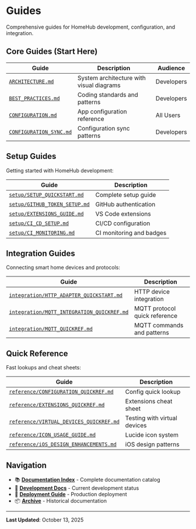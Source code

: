 # Guides

Comprehensive guides for HomeHub development, configuration, and integration.

## Core Guides (Start Here)

| Guide                                            | Description                              | Audience   |
| ------------------------------------------------ | ---------------------------------------- | ---------- |
| [`ARCHITECTURE.md`](ARCHITECTURE.md)             | System architecture with visual diagrams | Developers |
| [`BEST_PRACTICES.md`](BEST_PRACTICES.md)         | Coding standards and patterns            | Developers |
| [`CONFIGURATION.md`](CONFIGURATION.md)           | App configuration reference              | All Users  |
| [`CONFIGURATION_SYNC.md`](CONFIGURATION_SYNC.md) | Configuration sync patterns              | Developers |

## Setup Guides

Getting started with HomeHub development:

| Guide                                                        | Description              |
| ------------------------------------------------------------ | ------------------------ |
| [`setup/SETUP_QUICKSTART.md`](setup/SETUP_QUICKSTART.md)     | Complete setup guide     |
| [`setup/GITHUB_TOKEN_SETUP.md`](setup/GITHUB_TOKEN_SETUP.md) | GitHub authentication    |
| [`setup/EXTENSIONS_GUIDE.md`](setup/EXTENSIONS_GUIDE.md)     | VS Code extensions       |
| [`setup/CI_CD_SETUP.md`](setup/CI_CD_SETUP.md)               | CI/CD configuration      |
| [`setup/CI_MONITORING.md`](setup/CI_MONITORING.md)           | CI monitoring and badges |

## Integration Guides

Connecting smart home devices and protocols:

| Guide                                                                                  | Description                   |
| -------------------------------------------------------------------------------------- | ----------------------------- |
| [`integration/HTTP_ADAPTER_QUICKSTART.md`](integration/HTTP_ADAPTER_QUICKSTART.md)     | HTTP device integration       |
| [`integration/MQTT_INTEGRATION_QUICKREF.md`](integration/MQTT_INTEGRATION_QUICKREF.md) | MQTT protocol quick reference |
| [`integration/MQTT_QUICKREF.md`](integration/MQTT_QUICKREF.md)                         | MQTT commands and patterns    |

## Quick Reference

Fast lookups and cheat sheets:

| Guide                                                                            | Description                  |
| -------------------------------------------------------------------------------- | ---------------------------- |
| [`reference/CONFIGURATION_QUICKREF.md`](reference/CONFIGURATION_QUICKREF.md)     | Config quick lookup          |
| [`reference/EXTENSIONS_QUICKREF.md`](reference/EXTENSIONS_QUICKREF.md)           | Extensions cheat sheet       |
| [`reference/VIRTUAL_DEVICES_QUICKREF.md`](reference/VIRTUAL_DEVICES_QUICKREF.md) | Testing with virtual devices |
| [`reference/ICON_USAGE_GUIDE.md`](reference/ICON_USAGE_GUIDE.md)                 | Lucide icon system           |
| [`reference/iOS_DESIGN_ENHANCEMENTS.md`](reference/iOS_DESIGN_ENHANCEMENTS.md)   | iOS design patterns          |

## Navigation

- 📚 **[Documentation Index](../INDEX.md)** - Complete documentation catalog
- 🔧 **[Development Docs](../development/)** - Current development status
- 🚀 **[Deployment Guide](../deployment/CLOUDFLARE_DEPLOYMENT.md)** - Production deployment
- 📦 **[Archive](../archive/)** - Historical documentation

---

**Last Updated**: October 13, 2025
